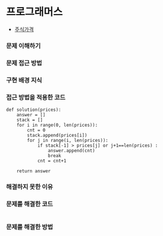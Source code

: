 # 프로그래머스
- [주식가격](https://programmers.co.kr/learn/courses/30/lessons/42584)

### 문제 이해하기


### 문제 접근 방법


### 구현 배경 지식


### 접근 방법을 적용한 코드
```
def solution(prices):
    answer = []
    stack = []
    for i in range(0, len(prices)):
        cnt = 0
        stack.append(prices[i])
        for j in range(i, len(prices)):
            if stack[-1] > prices[j] or j+1==len(prices) :
                answer.append(cnt)
                break
            cnt = cnt+1

    return answer
```
### 해결하지 못한 이유


### 문제를 해결한 코드
```

```

### 문제를 해결한 방법
